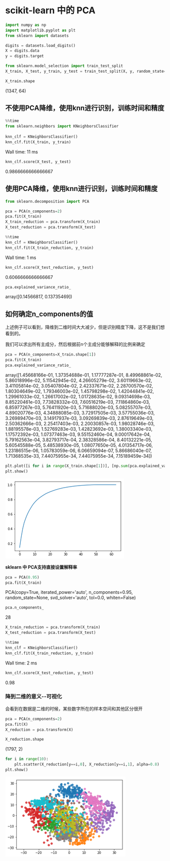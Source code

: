 # scikit-learn 中的 PCA

```python
import numpy as np
import matplotlib.pyplot as plt
from sklearn import datasets
```

```python
digits = datasets.load_digits()
X = digits.data
y = digits.target
```

```python
from sklearn.model_selection import train_test_split
X_train, X_test, y_train, y_test = train_test_split(X, y, random_state=666)
```

```python
X_train.shape
```

(1347, 64)

## 不使用PCA降维，使用knn进行识别，训练时间和精度

```python
%%time
from sklearn.neighbors import KNeighborsClassifier

knn_clf = KNeighborsClassifier()
knn_clf.fit(X_train, y_train)
```

Wall time: 11 ms

```python
knn_clf.score(X_test, y_test)
```

0.9866666666666667

## 使用PCA降维，使用knn进行识别，训练时间和精度

```python
from sklearn.decomposition import PCA
```

```python
pca = PCA(n_components=2)
pca.fit(X_train)
X_train_reduction = pca.transform(X_train)
X_test_reduction = pca.transform(X_test)
```

```python
%%time
knn_clf = KNeighborsClassifier()
knn_clf.fit(X_train_reduction, y_train)
```

Wall time: 1 ms

```python
knn_clf.score(X_test_reduction, y_test)
```

0.6066666666666667

```python
pca.explained_variance_ratio_
```

array([0.14566817, 0.13735469])

## 如何确定n_components的值

上述例子可以看到，降维到二维时间大大减少，但是识别精度下降，这不是我们想看到的。

我们可以求出所有主成分，然后根据前n个主成分能够解释的比例来确定

```python
pca = PCA(n_components=X_train.shape[1])
pca.fit(X_train)
pca.explained_variance_ratio_
```

array([1.45668166e-01, 1.37354688e-01, 1.17777287e-01, 8.49968861e-02,
           5.86018996e-02, 5.11542945e-02, 4.26605279e-02, 3.60119663e-02,
           3.41105814e-02, 3.05407804e-02, 2.42337671e-02, 2.28700570e-02,
           1.80304649e-02, 1.79346003e-02, 1.45798298e-02, 1.42044841e-02,
           1.29961033e-02, 1.26617002e-02, 1.01728635e-02, 9.09314698e-03,
           8.85220461e-03, 7.73828332e-03, 7.60516219e-03, 7.11864860e-03,
           6.85977267e-03, 5.76411920e-03, 5.71688020e-03, 5.08255707e-03,
           4.89020776e-03, 4.34888085e-03, 3.72917505e-03, 3.57755036e-03,
           3.26989470e-03, 3.14917937e-03, 3.09269839e-03, 2.87619649e-03,
           2.50362666e-03, 2.25417403e-03, 2.20030857e-03, 1.98028746e-03,
           1.88195578e-03, 1.52769283e-03, 1.42823692e-03, 1.38003340e-03,
           1.17572392e-03, 1.07377463e-03, 9.55152460e-04, 9.00017642e-04,
           5.79162563e-04, 3.82793717e-04, 2.38328586e-04, 8.40132221e-05,
           5.60545588e-05, 5.48538930e-05, 1.08077650e-05, 4.01354717e-06,
           1.23186515e-06, 1.05783059e-06, 6.06659094e-07, 5.86686040e-07,
           1.71368535e-33, 7.44075955e-34, 7.44075955e-34, 7.15189459e-34])

```python
plt.plot([i for i in range(X_train.shape[1])], [np.sum(pca.explained_variance_ratio_[:i+1]) for i in range(X_train.shape[1])])
plt.show()
```

![png](..\assets\img\PCA\output_16_0_0.png)

**sklearn 中 PCA支持直接设置解释率**

```python
pca = PCA(0.95)
pca.fit(X_train)
```

PCA(copy=True, iterated_power='auto', n_components=0.95, random_state=None,
      svd_solver='auto', tol=0.0, whiten=False)

```python
pca.n_components_
```

28

```python
X_train_reduction = pca.transform(X_train)
X_test_reduction = pca.transform(X_test)
```

```python
%%time
knn_clf = KNeighborsClassifier()
knn_clf.fit(X_train_reduction, y_train)
```

Wall time: 2 ms

```python
knn_clf.score(X_test_reduction, y_test)
```

0.98

### 降到二维的意义--可视化

会看到在数据是二维的时候，某些数字所在的样本空间和其他区分很开

```python
pca = PCA(n_components=2)
pca.fit(X)
X_reduction = pca.transform(X)
```

```python
X_reduction.shape
```

(1797, 2)

```python
for i in range(10):
    plt.scatter(X_reduction[y==i,0], X_reduction[y==i,1], alpha=0.8)
plt.show()
```

![png](..\assets\img\PCA\output_26_0.png)
